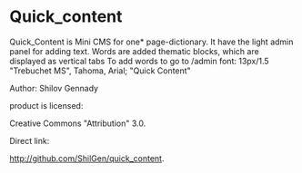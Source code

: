 Quick_content
=============

Quick_Content is Mini CMS for one* page-dictionary. It have the light admin panel for adding text.
Words are added thematic blocks, which are displayed as vertical tabs
To add words to go to /admin
font: 13px/1.5 "Trebuchet MS", Tahoma, Arial;
"Quick Content" 


Author: Shilov Gennady 


product is licensed: 


Creative Commons "Attribution" 3.0. 


Direct link: 


http://github.com/ShilGen/quick_content.
